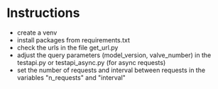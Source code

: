 # Instructions

- create a venv
- install packages from requirements.txt
- check the urls in the file get_url.py
- adjust the query parameters (model_version, valve_number) in the testapi.py or testapi_async.py (for async requests)
- set the number of requests and interval between requests in the variables "n_requests" and "interval"